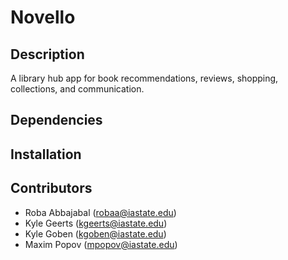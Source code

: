 # Novello


## Description
A library hub app for book recommendations, reviews, shopping, collections, and communication.


## Dependencies


## Installation  


## Contributors 
* Roba Abbajabal    (robaa@iastate.edu)
* Kyle Geerts       (kgeerts@iastate.edu)
* Kyle Goben        (kgoben@iastate.edu)
* Maxim Popov       (mpopov@iastate.edu)

